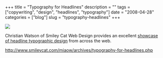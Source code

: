 +++
title = "Typography for Headlines"
description = ""
tags = ["copywriting", "design", "headlines", "typography"]
date = "2008-04-28"
categories = ["blog"]
slug = "typography-headlines"
+++



  <div class="notebook-screenshot"><a href="http://www.smileycat.com/miaow/archives/typography-for-headlines.php"><img src="//konigi.com/media/bluga/wt4815caa48c0d1.jpg"/></a></div><p>Christian Watson of Smiley Cat Web Design provides an excellent <a href="http://www.smileycat.com/miaow/archives/typography-for-headlines.php">showcase of headline typographic design</a> from across the web.</p>
    
  <a href="http://www.smileycat.com/miaow/archives/typography-for-headlines.php">http://www.smileycat.com/miaow/archives/typography-for-headlines.php</a>
